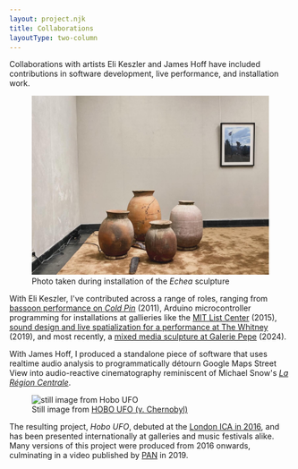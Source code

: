 ```yaml
---
layout: project.njk
title: Collaborations
layoutType: two-column
---
```

Collaborations with artists Eli Keszler and James Hoff have included contributions in software development, live performance, and installation work.

<figure class="figure-medium">
  <img src="/public/echea-installation.jpg" alt="installation view of Echea sculpture">
  <figcaption>Photo taken during installation of the <em>Echea</em> sculpture</figcaption>
</figure>

With Eli Keszler, I've contributed across a range of roles, ranging from [bassoon performance on _Cold Pin_](https://p-a-n.org/product/eli-keszler-cold-pin-pan-21/) (2011), Arduino microcontroller programming for installations at gallieries like the [MIT List Center](https://listart.mit.edu/exhibitions/open-tunings) (2015), [sound design and live spatialization for a performance at The Whitney](https://whitney.org/events/eli-keszler) (2019), and most recently, a [mixed media sculpture at Galerie Pepe](https://arc.net/l/quote/qgchhwmo) (2024).

With James Hoff, I produced a standalone piece of software that uses realtime audio analysis to programmatically détourn Google Maps Street View into audio-reactive cinematography reminiscent of Michael Snow's [*La Région Centrale*](https://www.youtube.com/watch?v=uYr_SvIKKuI).

<figure class="figure-medium">
  <img src="https://p-a-n.org/wp-content/uploads/2019/10/HOBO_SQ_10.png" alt="still image from Hobo UFO">
  <figcaption>Still image from <a href="https://youtu.be/ERbfczLUr-A" target="_blank">HOBO UFO (v. Chernobyl)</a></figcaption>
</figure>

The resulting project, _Hobo UFO_, debuted at the [London ICA in 2016](https://archive.ica.art/whats-on/ica-associates-pan-present-james-hoff-lee-gamble-steve-warwick-nora-khan-tcf/index.html), and has been presented internationally at galleries and music festivals alike. Many versions of this project were produced from 2016 onwards, culminating in a video published by [PAN](https://p-a-n.org/releases/) in 2019.

<!-- <iframe width="560" height="315" src="https://www.youtube.com/embed/ERbfczLUr-A?si=80VyUmYJLXUADiYM" title="YouTube video player" frameborder="0" allow="accelerometer; autoplay; clipboard-write; encrypted-media; gyroscope; picture-in-picture; web-share" allowfullscreen></iframe> -->
